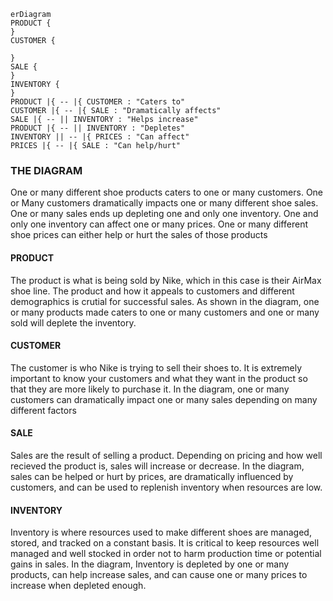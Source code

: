 ```mermaid
erDiagram
PRODUCT {
}
CUSTOMER {

}
SALE {
}
INVENTORY {
}
PRODUCT |{ -- |{ CUSTOMER : "Caters to"
CUSTOMER |{ -- |{ SALE : "Dramatically affects"
SALE |{ -- || INVENTORY : "Helps increase"
PRODUCT |{ -- || INVENTORY : "Depletes"
INVENTORY || -- |{ PRICES : "Can affect"
PRICES |{ -- |{ SALE : "Can help/hurt"

```


### THE DIAGRAM
One or many different shoe products caters to one or many customers. One or Many customers dramatically impacts one or many different shoe sales. One or many sales ends up depleting one and only one inventory. One and only one inventory can affect one or many prices. One or many different shoe prices can either help or hurt the sales of those products
#### PRODUCT
The product is what is being sold by Nike, which  in this case is their AirMax shoe line. The product and how it appeals to customers and different demographics is crutial for successful sales. As shown in the diagram, one or many products made caters to one or many customers and one or many sold will deplete the inventory.
#### CUSTOMER
The customer is who Nike is trying to sell their shoes to. It is extremely important to know your customers and what they want in the product so that they are more likely to purchase it. In the diagram, one or many customers can dramatically impact one or many sales depending on many different factors
#### SALE
Sales are the result of selling a product. Depending on pricing and how well recieved the product is, sales will increase or decrease. In the diagram, sales can be helped or hurt by prices, are dramatically influenced by customers, and can be used to replenish inventory when resources are low.
#### INVENTORY
Inventory is where resources used to make different shoes are managed, stored, and tracked on a constant basis. It is critical to keep resources well managed and well stocked in order not to harm production time or potential gains in sales. In the diagram, Inventory is depleted by one or many products, can help increase sales, and can cause one or many prices to increase when depleted enough.
